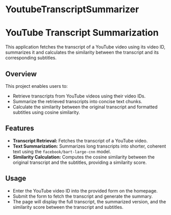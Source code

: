 
# YoutubeTranscriptSummarizer

# YouTube Transcript Summarization

This  application fetches the transcript of a YouTube video using its video ID, summarizes it  and calculates the similarity between the transcript and its corresponding subtitles.
 

## Overview

This project enables users to:
- Retrieve transcripts from YouTube videos using their video IDs.
- Summarize the retrieved transcripts into concise text chunks.
- Calculate the similarity between the original transcript and formatted subtitles using cosine similarity.

## Features

- **Transcript Retrieval:** Fetches the transcript of a YouTube video.
- **Text Summarization:** Summarizes long transcripts into shorter, coherent text using the `facebook/bart-large-cnn` model.
- **Similarity Calculation:** Computes the cosine similarity between the original transcript and the subtitles, providing a similarity score.

## Usage

- Enter the YouTube video ID into the provided form on the homepage.
- Submit the form to fetch the transcript and generate the summary.
- The page will display the full transcript, the summarized version, and the similarity score between the transcript and subtitles.

